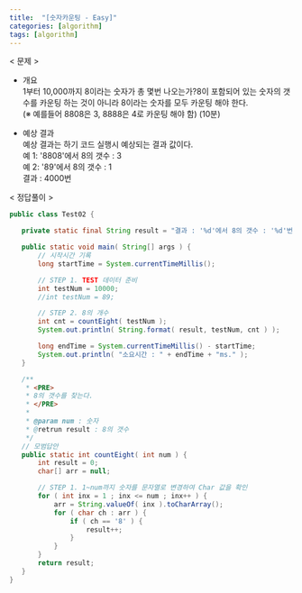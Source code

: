 ```yaml
---
title:  "[숫자카운팅 - Easy]"
categories: [algorithm]
tags: [algorithm]
---
```


< 문제 >

- 개요    
 1부터 10,000까지 8이라는 숫자가 총 몇번 나오는가?8이 포함되어 있는 숫자의 갯수를 카운팅 하는 것이 아니라 8이라는 숫자를 모두 카운팅 해야 한다.  
 (※ 예를들어 8808은 3, 8888은 4로 카운팅 해야 함) (10분)
 
 - 예상 결과  
 예상 결과는 하기 코드 실행시 예상되는 결과 값이다.  
 예 1: '8808'에서 8의 갯수 : 3  
 예 2: '89'에서 8의 갯수 : 1  
 결과 : 4000번  
 
 < 정답풀이 >
 
 ``` java
 public class Test02 {

	private static final String result = "결과 : '%d'에서 8의 갯수 : '%d'번";

	public static void main( String[] args ) {
		// 시작시간 기록
		long startTime = System.currentTimeMillis();

		// STEP 1. TEST 데이터 준비
		int testNum = 10000;
		//int testNum = 89;

		// STEP 2. 8의 개수
		int cnt = countEight( testNum );
		System.out.println( String.format( result, testNum, cnt ) );

		long endTime = System.currentTimeMillis() - startTime;
		System.out.println( "소요시간 : " + endTime + "ms." );
	}

	/**
	 * <PRE>
	 * 8의 갯수를 찾는다.
	 * </PRE>
	 * 
	 * @param num : 숫자
	 * @retrun result : 8의 갯수
	 */
	// 모범답안
	public static int countEight( int num ) {
		int result = 0;
		char[] arr = null;

		// STEP 1. 1~num까지 숫자를 문자열로 변경하여 Char 값을 확인
		for ( int inx = 1 ; inx <= num ; inx++ ) {	
			arr = String.valueOf( inx ).toCharArray();
			for ( char ch : arr ) {
				if ( ch == '8' ) {
					result++;
				}
			}
		}
		return result;
	}
}
```